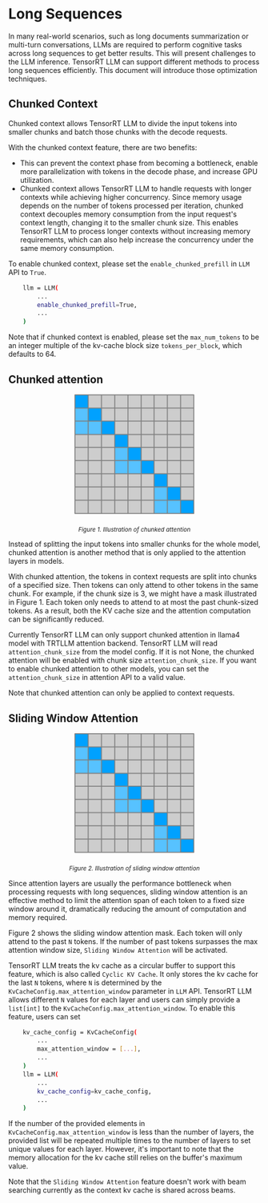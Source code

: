 # Long Sequences

In many real-world scenarios, such as long documents summarization or multi-turn conversations, LLMs are required to perform cognitive tasks across long sequences to get better results. This will present challenges to the LLM inference. TensorRT LLM can support different methods to process long sequences efficiently. This document will introduce those optimization techniques.


## Chunked Context

Chunked context allows TensorRT LLM to divide the input tokens into smaller chunks and batch those chunks with the decode requests.

With the chunked context feature, there are two benefits:
- This can prevent the context phase from becoming a bottleneck, enable more parallelization with tokens in the decode phase, and increase GPU utilization.
- Chunked context allows TensorRT LLM to handle requests with longer contexts while achieving higher concurrency. Since memory usage depends on the number of tokens processed per iteration, chunked context decouples memory consumption from the input request's context length, changing it to the smaller chunk size. This enables TensorRT LLM to process longer contexts without increasing memory requirements, which can also help increase the concurrency under the same memory consumption.

To enable chunked context, please set the `enable_chunked_prefill` in `LLM` API to `True`.
```bash
    llm = LLM(
        ...
        enable_chunked_prefill=True,
        ...
    )
```

Note that if chunked context is enabled, please set the `max_num_tokens` to be an integer multiple of the kv-cache block size `tokens_per_block`, which defaults to 64.

## Chunked attention

<div align="center">
<figure>
  <img src="../media/feat_long_seq_chunked_attention.png" alt="feat_long_seq_chunked_attention" width="240" height="auto">
</figure>
</div>
<p align="center"><sub><em>Figure 1. Illustration of chunked attention </em></sub></p>

Instead of splitting the input tokens into smaller chunks for the whole model, chunked attention is another method that is only applied to the attention layers in models.

With chunked attention, the tokens in context requests are split into chunks of a specified size. Then tokens can only attend to other tokens in the same chunk. For example, if the chunk size is 3, we might have a mask illustrated in Figure 1. Each token only needs to attend to at most the past chunk-sized tokens. As a result, both the KV cache size and the attention computation can be significantly reduced.

Currently TensorRT LLM can only support chunked attention in llama4 model with TRTLLM attention backend. TensorRT LLM will read `attention_chunk_size` from the model config. If it is not None, the chunked attention will be enabled with chunk size `attention_chunk_size`. If you want to enable chunked attention to other models, you can set the `attention_chunk_size` in attention API to a valid value.

Note that chunked attention can only be applied to context requests.

## Sliding Window Attention

<div align="center">
<figure>
  <img src="../media/feat_long_seq_chunked_attention.png" alt="feat_long_seq_sliding_win_attn" width="240" height="auto">
</figure>
</div>
<p align="center"><sub><em>Figure 2. Illustration of sliding window attention </em></sub></p>


Since attention layers are usually the performance bottleneck when processing requests with long sequences, sliding window attention is an effective method to limit the attention span of each token to a fixed size window around it, dramatically reducing the amount of computation and memory required.

Figure 2 shows the sliding window attention mask. Each token will only attend to the past `N` tokens. If the number of past tokens surpasses the max attention window size, `Sliding Window Attention` will be activated.

TensorRT LLM treats the kv cache as a circular buffer to support this feature, which is also called `Cyclic KV Cache`. It only stores the kv cache for the last `N` tokens, where `N` is determined by the `KvCacheConfig.max_attention_window` parameter in `LLM` API. TensorRT LLM allows different `N` values for each layer and users can simply provide a `list[int]` to the `KvCacheConfig.max_attention_window`. To enable this feature, users can set
```bash
    kv_cache_config = KvCacheConfig(
        ...
        max_attention_window = [...],
        ...
    )
    llm = LLM(
        ...
        kv_cache_config=kv_cache_config,
        ...
    )
```
If the number of the provided elements in `KvCacheConfig.max_attention_window` is less than the number of layers, the provided list will be repeated multiple times to the number of layers to set unique values for each layer. However, it's important to note that the memory allocation for the kv cache still relies on the buffer's maximum value.

Note that the `Sliding Window Attention` feature doesn't work with beam searching currently as the context kv cache is shared across beams.
